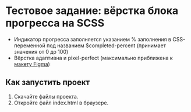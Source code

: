 # Тестовое задание: вёрстка блока прогресса на SCSS
* Индикатор прогресса заполняется указанием % заполнения в CSS-переменной под названием $completed-percent (принимает значения от 0 до 100)
* Вёрстка адаптивна и pixel-perfect (максимально приближена к [макету Figma](https://www.figma.com/design/zHuUDy5z2jZpdDWzOVBipJ/%D0%A2%D0%B5%D1%81%D1%82%D0%BE%D0%B2%D0%BE%D0%B5-%D0%B7%D0%B0%D0%B4%D0%B0%D0%BD%D0%B8%D0%B5?node-id=98-10642&t=YEZ1qj9spi3s1ByQ-1))

## Как запустить проект
1. Скачайте файлы проекта.
1. Откройте файл index.html в браузере.
